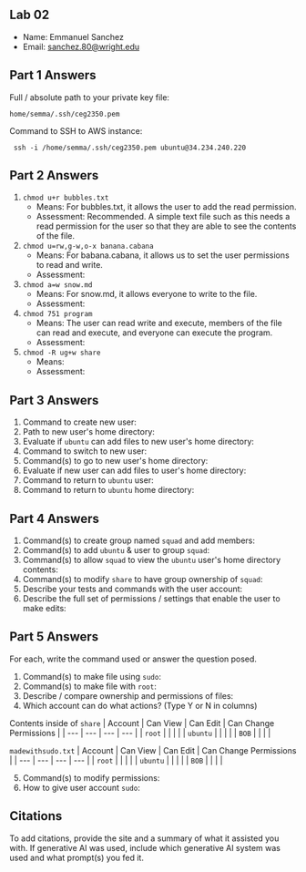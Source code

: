 ## Lab 02

- Name: Emmanuel Sanchez
- Email: sanchez.80@wright.edu

## Part 1 Answers

Full / absolute path to your private key file: 

`home/semma/.ssh/ceg2350.pem`

Command to SSH to AWS instance:
```
 ssh -i /home/semma/.ssh/ceg2350.pem ubuntu@34.234.240.220
```

## Part 2 Answers

1. `chmod u+r bubbles.txt`
    - Means: For bubbles.txt, it allows the user to add the read permission.
    - Assessment: Recommended. A simple text file such as this needs a read permission for the user so that they are able to see the contents of the file.
2. `chmod u=rw,g-w,o-x banana.cabana`
    - Means: For babana.cabana, it allows us to set the user permissions to read and write.
    - Assessment: 
3. `chmod a=w snow.md`
    - Means: For snow.md, it allows everyone to write to the file.
    - Assessment: 
4. `chmod 751 program`
    - Means: The user can read write and execute, members of the file can read and execute, and everyone can execute the program. 
    - Assessment:
5. `chmod -R ug+w share`
    - Means: 
    - Assessment:

## Part 3 Answers

1. Command to create new user: 
2. Path to new user's home directory: 
3. Evaluate if `ubuntu` can add files to new user's home directory:
4. Command to switch to new user:
5. Command(s) to go to new user's home directory:
6. Evaluate if new user can add files to user's home directory:
7. Command to return to `ubuntu` user:
8. Command to return to `ubuntu` home directory: 

## Part 4 Answers

1. Command(s) to create group named `squad` and add members:
2. Command(s) to add `ubuntu` & user to group `squad`:
3. Command(s) to allow `squad` to view the `ubuntu` user's home directory contents:
4. Command(s) to modify `share` to have group ownership of `squad`:
5. Describe your tests and commands with the user account:
6. Describe the full set of permissions / settings that enable the user to make edits:

## Part 5 Answers

For each, write the command used or answer the question posed.

1. Command(s) to make file using `sudo`: 
2. Command(s) to make file with `root`:
3. Describe / compare ownership and permissions of files:
4. Which account can do what actions? (Type Y or N in columns)

Contents inside of `share`
| Account   | Can View  | Can Edit  | Can Change Permissions    |
| ---       | ---       | ---       | ---                       |
| `root`    |           |           |                           |
| `ubuntu`  |           |           |                           |
| `BOB`     |           |           |                           |

`madewithsudo.txt`
| Account   | Can View  | Can Edit  | Can Change Permissions    |
| ---       | ---       | ---       | ---                       |
| `root`    |           |           |                           |
| `ubuntu`  |           |           |                           |
| `BOB`     |           |           |                           |

5. Command(s) to modify permissions:
6. How to give user account `sudo`:

## Citations

To add citations, provide the site and a summary of what it assisted you with.  If generative AI was used, include which generative AI system was used and what prompt(s) you fed it.
